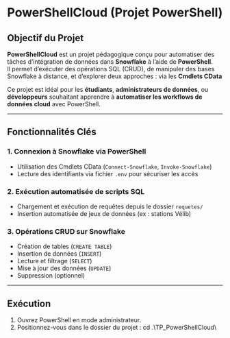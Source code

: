 # PowerShellCloud (Projet PowerShell)

## Objectif du Projet

**PowerShellCloud** est un projet pédagogique conçu pour automatiser des tâches d’intégration de données dans **Snowflake** à l’aide de **PowerShell**.  
Il permet d’exécuter des opérations SQL (CRUD), de manipuler des bases Snowflake à distance, et d’explorer deux approches : via les **Cmdlets CData**

Ce projet est idéal pour les **étudiants**, **administrateurs de données**, ou **développeurs** souhaitant apprendre à **automatiser les workflows de données cloud** avec PowerShell.

---

## Fonctionnalités Clés

### 1. Connexion à Snowflake via PowerShell
- Utilisation des Cmdlets CData (`Connect-Snowflake`, `Invoke-Snowflake`)  
- Lecture des identifiants via fichier `.env` pour sécuriser les accès

### 2. Exécution automatisée de scripts SQL
- Chargement et exécution de requêtes depuis le dossier `requetes/`
- Insertion automatisée de jeux de données (ex : stations Vélib)

### 3. Opérations CRUD sur Snowflake
- Création de tables (`CREATE TABLE`)
- Insertion de données (`INSERT`)
- Lecture et filtrage (`SELECT`)
- Mise à jour des données (`UPDATE`)
- Suppression (optionnel)

---

##  Exécution

1. Ouvrez PowerShell en mode administrateur.
2. Positionnez-vous dans le dossier du projet : cd .\TP_PowerShellCloud\